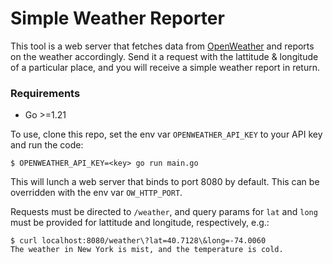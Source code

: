 # Simple Weather Reporter

This tool is a web server that fetches data from [OpenWeather](https://openweathermap.org/) and reports on the weather accordingly. Send it a request with the lattitude & longitude of a particular place, and you will receive a simple weather report in return.

### Requirements
* Go >=1.21

To use, clone this repo, set the env var `OPENWEATHER_API_KEY` to your API key and run the code:

```
$ OPENWEATHER_API_KEY=<key> go run main.go
```

This will lunch a web server that binds to port 8080 by default. This can be overridden with the env var `OW_HTTP_PORT`.

Requests must be directed to `/weather`, and query params for `lat` and `long` must be provided for lattitude and longitude, respectively, e.g.:

```
$ curl localhost:8080/weather\?lat=40.7128\&long=-74.0060
The weather in New York is mist, and the temperature is cold.
```

